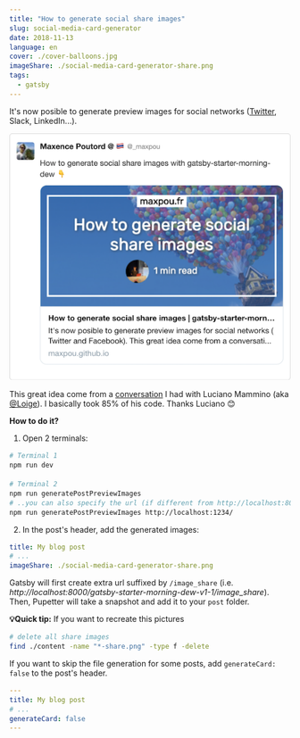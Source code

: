 ```yaml
---
title: "How to generate social share images"
slug: social-media-card-generator
date: 2018-11-13
language: en
cover: ./cover-balloons.jpg
imageShare: ./social-media-card-generator-share.png
tags:
  - gatsby
---
```



It's now posible to generate preview images for social networks ([Twitter](https://cards-dev.twitter.com/validator), Slack, LinkedIn...).

![twitter card](./twitter-card.png)

This great idea come from a [conversation](https://twitter.com/_maxpou/status/1054106299213012992) I had with Luciano Mammino (aka [@Loige](https://twitter.com/loige)). I basically took 85% of his code. Thanks Luciano 😊


**How to do it?**

1. Open 2 terminals:
  ```bash
  # Terminal 1
  npm run dev

  # Terminal 2
  npm run generatePostPreviewImages
  # ..you can also specify the url (if different from http://localhost:8000/)
  npm run generatePostPreviewImages http://localhost:1234/
  ```
2. In the post's header, add the generated images:
  ```yaml
  title: My blog post
  # ...
  imageShare: ./social-media-card-generator-share.png
  ```

Gatsby will first create extra url suffixed by `/image_share` (i.e. *http://localhost:8000/gatsby-starter-morning-dew-v1-1/image_share*). Then, Pupetter will take a snapshot and add it to your `post` folder.

**💡Quick tip:** If you want to recreate this pictures

```bash
# delete all share images
find ./content -name "*-share.png" -type f -delete
```

If you want to skip the file generation for some posts, add `generateCard: false` to the post's header.

```yaml
---
title: My blog post
# ...
generateCard: false
---
```
